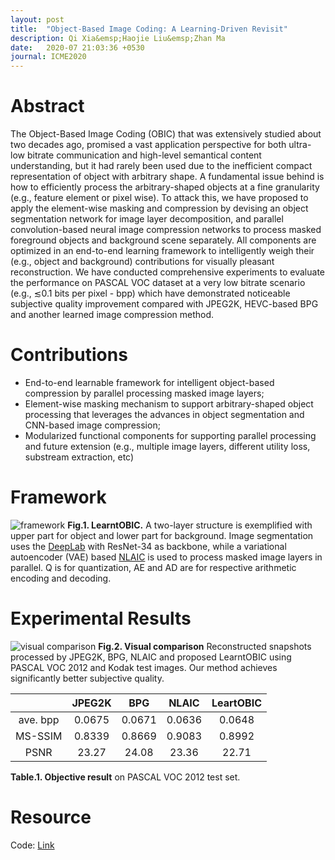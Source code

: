 ```yaml
---
layout: post
title:  "Object-Based Image Coding: A Learning-Driven Revisit"
description: Qi Xia&emsp;Haojie Liu&emsp;Zhan Ma
date:   2020-07 21:03:36 +0530
journal: ICME2020
---
```


# Abstract
The Object-Based Image Coding (OBIC) that was extensively studied about two decades ago, promised a vast application perspective for both ultra-low bitrate communication and high-level semantical content understanding, but it had rarely been used due to the inefficient compact representation of object with arbitrary shape. A fundamental issue behind is how to efficiently process the arbitrary-shaped objects at a fine granularity (e.g., feature element or pixel wise). To attack this, we have proposed to apply the element-wise masking and compression by devising an object segmentation network for image layer decomposition, and parallel convolution-based neural image compression networks to process masked foreground objects and background scene separately. All components are optimized in an end-to-end learning framework to intelligently weigh their (e.g., object and background) contributions for visually pleasant reconstruction. We have conducted comprehensive experiments to evaluate the performance on PASCAL VOC dataset at a very low bitrate scenario (e.g., ≲0.1 bits per pixel - bpp) which have demonstrated noticeable subjective quality improvement compared with JPEG2K, HEVC-based BPG and another learned image compression method.

# Contributions
* End-to-end learnable framework for intelligent object-based compression by parallel processing masked image layers;
* Element-wise masking mechanism to support arbitrary-shaped object processing that leverages the advances in object segmentation and CNN-based image compression;
* Modularized functional components for supporting parallel processing and future extension (e.g., multiple image layers, different utility loss, substream extraction, etc)

# Framework
![](https://github.com/NJUVISION/Neural-Object-Coding/blob/master/images/framework.pdf, "framework")
**Fig.1. LearntOBIC.** A two-layer structure is exemplified with upper part for object and lower part for background. Image segmentation uses the [DeepLab](https://arxiv.org/abs/1606.00915) with ResNet-34 as backbone, while a variational autoencoder (VAE) based [NLAIC](https://arxiv.org/abs/1910.06244) is used to process masked image layers in parallel. Q is for quantization, AE and AD are for respective arithmetic encoding and decoding.

# Experimental Results
![](https://github.com/NJUVISION/Neural-Object-Coding/blob/master/images/visualresult.pdf, "visual comparison")
**Fig.2. Visual comparison** Reconstructed snapshots processed by JPEG2K, BPG, NLAIC and proposed LearntOBIC using PASCAL VOC 2012 and Kodak test images. Our method achieves significantly better subjective quality.

 | |JPEG2K|BPG|NLAIC|LeartOBIC
 :--:|:--:|:--:|:--:|:--:|
 ave. bpp|0.0675|0.0671|0.0636|0.0648
 MS-SSIM|0.8339|0.8669|0.9083|0.8992
 PSNR|23.27|24.08|23.36|22.71
 
 **Table.1. Objective result** on PASCAL VOC 2012 test set.

# Resource
Code: [Link](https://github.com/Qi-X/Object_Coding)
